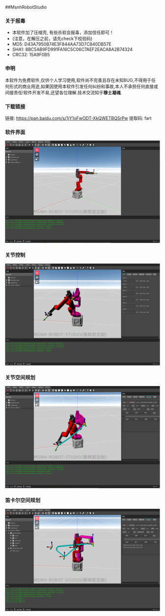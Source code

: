 ##MsnhRobotStudio
### 关于报毒
- 本软件加了压缩壳, 有些杀软会报毒，添加信任即可！
- (注意，在解压之前，请先check下校验码)
- MD5: D43A7950B74E3F844AA73D7C840DB57E
- SHA1: 8BC5AB9FD991FA16C5C06C7AEF2EACA8A2B74324
- CRC32: 15A9F0B5
### 申明 
本软件为免费软件,仅供个人学习使用,软件尚不完善且存在未知BUG,不得用于任何形式的商业用途,如果因使用本软件引发任何纠纷和事故,本人不承担任何直接或间接责任!软件开发不易,还望各位理解.技术交流知乎**穆士凝魂**.

### 下载链接
链接: https://pan.baidu.com/s/1jY1oFwODT-XkQWETBQSrPw 
提取码: fart
### 软件界面
![](DummyRobotStudio/studio.png)
### 关节控制
![](DummyRobotStudio/jointMove.png)
### 关节空间规划
![](DummyRobotStudio/jointPlan.png)
### 笛卡尔空间规划
![](DummyRobotStudio/cartPlan.png)
